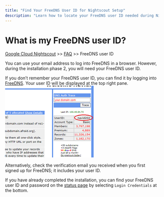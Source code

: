 ```yaml
---
title: "Find Your FreeDNS User ID for Nightscout Setup"
description: "Learn how to locate your FreeDNS user ID needed during Nightscout Phase 2 setup. Documentation and help for Google Cloud Nightscout users managing dynamic DNS."
---
```


# What is my FreeDNS user ID?
[Google Cloud Nightscout](../) >> [FAQ](./GCNS/FAQ.md) >> FreeDNS user ID  

You can use your email address to log into FreeDNS in a browser.  However, during the installation phase 2, you will need your FreeDNS user ID.  
  
If you don’t remember your FreeDNS user ID, you can find it by logging into [FreeDNS](https://freedns.afraid.org/menu/). Your user ID will be displayed at the top right pane.  
![FD_userID](./images/FD_userID.png)  
  
Alternatively, check the verification email you received when you first signed up for FreeDNS; it includes your user ID.   
  
If you have already completed the installation, you can find your FreeDNS user ID and password on the [status page](./Status.md) by selecting `Login Credentials` at the bottom.  
  
